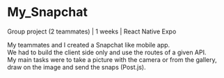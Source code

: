 # My_Snapchat

Group project (2 teammates) | 1 weeks | React Native Expo
                                                                           
My teammates and I created a Snapchat like mobile app.                                           
We had to build the client side only and use the routes of a given API.                                         
My main tasks were to take a picture with the camera or from the gallery, draw on the image and send the snaps (Post.js).
